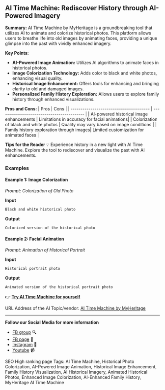 
## AI Time Machine: Rediscover History through AI-Powered Imagery

**Summary:** AI Time Machine by MyHeritage is a groundbreaking tool that utilizes AI to animate and colorize historical photos. This platform allows users to breathe life into old images by animating faces, providing a unique glimpse into the past with vividly enhanced imagery.

**Key Points:**
- **AI-Powered Image Animation:** Utilizes AI algorithms to animate faces in historical photos.
- **Image Colorization Technology:** Adds color to black and white photos, enhancing visual quality.
- **Historical Image Enhancement:** Offers tools for enhancing and bringing clarity to old and damaged images.
- **Personalized Family History Exploration:** Allows users to explore family history through enhanced visualizations.

**Pros and Cons:**
| Pros                                     | Cons                                       |
| ---------------------------------------- | ------------------------------------------- |
| AI-powered historical image enhancements | Limitations in accuracy for facial animations|
| Colorization of black and white photos   | Quality may vary based on image conditions   |
| Family history exploration through images| Limited customization for animated faces      |

**Tips for the Reader** 💡
Experience history in a new light with AI Time Machine. Explore the tool to rediscover and visualize the past with AI enhancements.

### Examples

#### Example 1: Image Colorization
*Prompt: Colorization of Old Photo*

**Input**
```dart
Black and white historical photo
```

**Output**
```dart
Colorized version of the historical photo
```

#### Example 2: Facial Animation
*Prompt: Animation of Historical Portrait*

**Input**
```dart
Historical portrait photo
```

**Output**
```dart
Animated version of the historical portrait photo
```

👉 [**Try AI Time Machine for yourself**](https://www.myheritage.com/ai-time-machine)

URL Address of the AI Topic/vendor: [AI Time Machine by MyHeritage](https://www.myheritage.com/ai-time-machine)

---

**Follow our Social Media for more information**
- [FB group](https://www.facebook.com/groups/trionxai) 🔍
- [FB page](https://www.facebook.com/ai.trionxai) 📘
- [Instagram](https://www.instagram.com/trionxai/) 📸
- [Youtube](https://www.youtube.com/@robotdocs/) 📹

SEO High ranking page Tags: AI Time Machine, Historical Photo Colorization, AI-Powered Image Animation, Historical Image Enhancement, Family History Visualization, AI Historical Imagery, Animated Historical Photos, Enhanced Image Colorization, AI-Enhanced Family History, MyHeritage AI Time Machine
